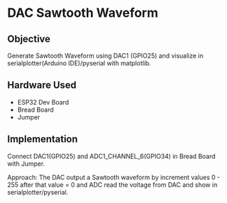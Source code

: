 # DAC Sawtooth Waveform

## Objective

Generate Sawtooth Waveform using DAC1 (GPIO25) and visualize in serialplotter(Arduino IDE)/pyserial with matplotlib.

## Hardware Used
- ESP32 Dev Board
- Bread Board
- Jumper

## Implementation

Connect DAC1(GPIO25) and ADC1_CHANNEL_6(GPIO34) in Bread Board with Jumper.

Approach: The DAC output a Sawtooth waveform by increment values 0 - 255 after that value = 0 and ADC read the voltage from DAC and show in serialplotter/pyserial.
